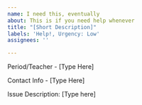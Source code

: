 ```yaml
---
name: I need this, eventually
about: This is if you need help whenever
title: "[Short Description]"
labels: 'Help!, Urgency: Low'
assignees: ''

---
```


Period/Teacher - [Type Here]

Contact Info - [Type Here]

Issue Description:
[Type here]
